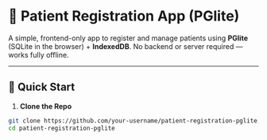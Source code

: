 # 🏥 Patient Registration App (PGlite)

A simple, frontend-only app to register and manage patients using **PGlite** (SQLite in the browser) + **IndexedDB**. No backend or server required — works fully offline.

---

## 🚀 Quick Start

1. **Clone the Repo**
```bash
git clone https://github.com/your-username/patient-registration-pglite.git
cd patient-registration-pglite
